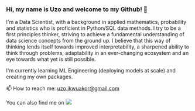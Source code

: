### Hi, my name is Uzo and welcome to my Github! 👋

I'm a Data Scientist, with a background in applied mathematics, probability and statistics who is proficient in Python/SQL data methods. I try to be a first principles thinker, striving to achieve a fundamental understanding of data science concepts from the ground up. I believe that this way of thinking lends itself towards improved interpretability, a sharpened ability to think through problems, adaptability in an ever-changing ecosystem and an eye towards what yet is still possible.

I'm currently learning ML Engineering (deploying models at scale) and creating my own packages.

📫 How to reach me: uzo.ikwuakor@gmail.com

You can also find me on <a href="https://www.linkedin.com/in/uzodinmaikwuakor/"><img src="https://content.linkedin.com/content/dam/me/business/en-us/amp/brand-site/v2/bg/LI-Bug.svg.original.svg"></a>

<!--
**Ikwuakor/Ikwuakor** is a ✨ _special_ ✨ repository because its `README.md` (this file) appears on your GitHub profile.

Here are some ideas to get you started:

- 🔭 I’m currently working on ...
- 🌱 I’m currently learning ...
- 👯 I’m looking to collaborate on ...
- 🤔 I’m looking for help with ...
- 💬 Ask me about ...
- 📫 How to reach me: ...
- 😄 Pronouns: ...
- ⚡ Fun fact: ...
-->
